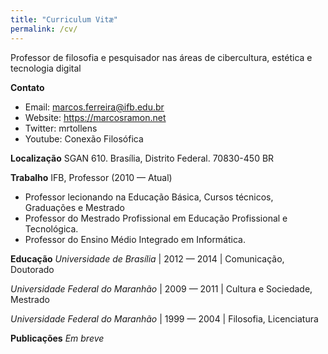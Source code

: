 ```yaml
---
title: "Curriculum Vitæ"
permalink: /cv/
---
```


Professor de filosofia e pesquisador nas áreas de cibercultura, estética e tecnologia digital

**Contato**
 - Email: marcos.ferreira@ifb.edu.br
 - Website: https://marcosramon.net
 - Twitter: mrtollens
 - Youtube: Conexão Filosófica

**Localização**
SGAN 610. Brasília, Distrito Federal. 70830-450 BR

**Trabalho**
IFB, Professor (2010 — Atual)
 - Professor lecionando na Educação Básica, Cursos técnicos, Graduações e Mestrado
 - Professor do Mestrado Profissional em Educação Profissional e Tecnológica.
 - Professor do Ensino Médio Integrado em Informática.

**Educação**
*Universidade de Brasília* | 2012 — 2014 | Comunicação, Doutorado

*Universidade Federal do Maranhão* | 2009 — 2011 | Cultura e Sociedade, Mestrado

*Universidade Federal do Maranhão* | 1999 — 2004 | Filosofia, Licenciatura

**Publicações**
*Em breve*
